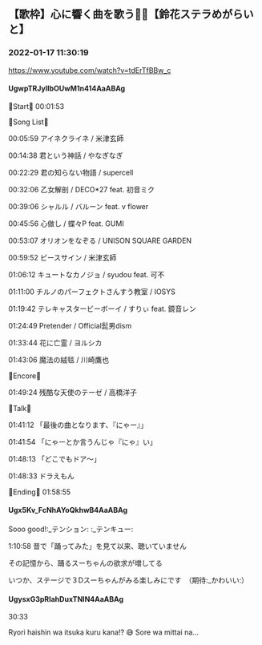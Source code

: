 ## 【歌枠】心に響く曲を歌う🎤💗【鈴花ステラめがらいと】
### 2022-01-17 11:30:19
https://www.youtube.com/watch?v=tdErTfBBw_c
#### UgwpTRJylIbOUwM1n414AaABAg
🔔Start🔔 00:01:53



🔔Song List🔔

00:05:59 アイネクライネ / 米津玄師

00:14:38 君という神話 / やなぎなぎ

00:22:29 君の知らない物語 / supercell

00:32:06 乙女解剖 / DECO*27 feat. 初音ミク

00:39:06 シャルル / バルーン feat. v flower

00:45:56 心做し / 蝶々P feat. GUMI

00:53:07 オリオンをなぞる / UNISON SQUARE GARDEN

00:59:52 ピースサイン / 米津玄師

01:06:12 キュートなカノジョ / syudou feat. 可不

01:11:00 チルノのパーフェクトさんすう教室 / IOSYS

01:19:42 テレキャスタービーボーイ / すりぃ feat. 鏡音レン

01:24:49 Pretender / Official髭男dism

01:33:44 花に亡霊 / ヨルシカ

01:43:06 魔法の絨毯 / 川崎鷹也



🔔Encore🔔

01:49:24 残酷な天使のテーゼ / 高橋洋子



🔔Talk🔔

01:41:12 「最後の曲となります、『にゃー』」

01:41:54 「にゃーとか言うんじゃ『にゃ』い」

01:48:13 「どこでもドア～」

01:48:33 ドラえもん



🔔Ending🔔 01:58:55

#### Ugx5Kv_FcNhAYoQkhwB4AaABAg
Sooo good!:_テンション: :_テンキュー:



1:10:58 昔で「踊ってみた」を見て以来、聴いていません

その記憶から、踊るスーちゃんの欲求が増してる

いつか、ステージで３Dスーちゃんがみる楽しみにです　（期待:_かわいい:）

#### UgysxG3pRIahDuxTNlN4AaABAg
30:33 

Ryori haishin wa itsuka kuru kana!? 😅 Sore wa mittai na...

